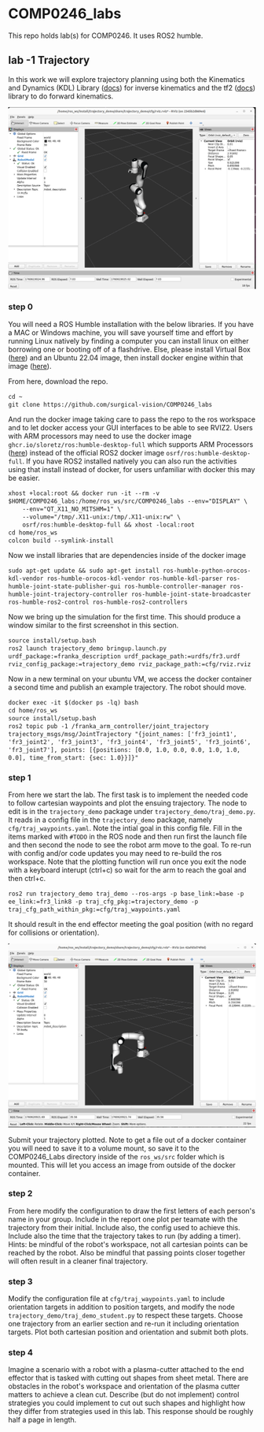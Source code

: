 # COMP0246_labs

This repo holds lab(s) for COMP0246. It uses ROS2 humble.

## lab -1 Trajectory

In this work we will explore trajectory planning using both the Kinematics and Dynamics (KDL) Library ([docs](https://docs.ros.org/en/indigo/api/orocos_kdl/html/index.html)) for inverse kinematics and the tf2 ([docs](https://docs.ros.org/en/humble/Tutorials/Intermediate/Tf2/Introduction-To-Tf2.html)) library to do forward kinematics.

![franka_traj](assets/franka_traj.png)


### step 0

You will need a ROS Humble installation with the below libraries. If you have a MAC or Windows machine, you will save yourself time and effort by running Linux natively by finding a computer you can install linux on either borrowing one or booting off of a flashdrive. Else, please install Virtual Box ([here](https://www.virtualbox.org/)) and an Ubuntu 22.04 image, then install docker engine within that image ([here](https://docs.docker.com/engine/install/ubuntu/)).

From here, download the repo.

```
cd ~
git clone https://github.com/surgical-vision/COMP0246_labs
```

And run the docker image taking care to pass the repo to the ros workspace and to let docker access your GUI interfaces to be able to see RVIZ2. Users with ARM processors may need to use the docker image `ghcr.io/sloretz/ros:humble-desktop-full` which supports ARM Processors ([here](https://github.com/sloretz/ros_oci_images)) instead of the official ROS2 docker image `osrf/ros:humble-desktop-full`. If you have ROS2 installed natively you can also run the activities using that install instead of docker, for users unfamiliar with docker this may be easier.
```
xhost +local:root && docker run -it --rm -v $HOME/COMP0246_labs:/home/ros_ws/src/COMP0246_labs --env="DISPLAY" \
    --env="QT_X11_NO_MITSHM=1" \
    --volume="/tmp/.X11-unix:/tmp/.X11-unix:rw" \
    osrf/ros:humble-desktop-full && xhost -local:root
cd home/ros_ws
colcon build --symlink-install
```

Now we install libraries that are dependencies inside of the docker image
```
sudo apt-get update && sudo apt-get install ros-humble-python-orocos-kdl-vendor ros-humble-orocos-kdl-vendor ros-humble-kdl-parser ros-humble-joint-state-publisher-gui ros-humble-controller-manager ros-humble-joint-trajectory-controller ros-humble-joint-state-broadcaster ros-humble-ros2-control ros-humble-ros2-controllers 
```

Now we bring up the simulation for the first time. This should produce a window similar to the first screenshot in this section. 
```
source install/setup.bash
ros2 launch trajectory_demo bringup.launch.py urdf_package:=franka_description urdf_package_path:=urdfs/fr3.urdf rviz_config_package:=trajectory_demo rviz_package_path:=cfg/rviz.rviz
```

Now in a new terminal on your ubuntu VM, we access the docker container a second time and publish an example trajectory. The robot should move.
```
docker exec -it $(docker ps -lq) bash
cd home/ros_ws
source install/setup.bash
ros2 topic pub -1 /franka_arm_controller/joint_trajectory trajectory_msgs/msg/JointTrajectory "{joint_names: ['fr3_joint1', 'fr3_joint2', 'fr3_joint3', 'fr3_joint4', 'fr3_joint5', 'fr3_joint6', 'fr3_joint7'], points: [{positions: [0.0, 1.0, 0.0, 0.0, 1.0, 1.0, 0.0], time_from_start: {sec: 1.0}}]}"
```

### step 1

From here we start the lab. The first task is to implement the needed code to follow cartesian waypoints and plot the ensuing trajectory. The node to edit is in the `trajectory_demo` package under `trajectory_demo/traj_demo.py`. It reads in a config file in the `trajectory_demo` package, namely `cfg/traj_waypoints.yaml`. Note the intial goal in this config file. Fill in the items marked with `#TODO` in the ROS node and then run first the launch file and then second the node to see the robot arm move to the goal. To re-run with config and/or code updates you may need to re-build the ros workspace. Note that the plotting function will run once you exit the node with a keyboard interupt (ctrl+c) so wait for the arm to reach the goal and then ctrl+c.

```
ros2 run trajectory_demo traj_demo --ros-args -p base_link:=base -p ee_link:=fr3_link8 -p traj_cfg_pkg:=trajectory_demo -p traj_cfg_path_within_pkg:=cfg/traj_waypoints.yaml
```

It should result in the end effector meeting the goal position (with no regard for collisions or orientation).

![franka_traj](assets/franka_initial_ik.png)

Submit your trajectory plotted. Note to get a file out of a docker container you will need to save it to a volume mount, so save it to the COMP0246_Labs directory inside of the `ros_ws/src` folder which is mounted. This will let you access an image from outside of the docker container.


### step 2

From here modify the configuration to draw the first letters of each person's name in your group. Include in the report one plot per teamate with the trajectory from their initial. Include also, the config used to achieve this. Include also the time that the trajectory takes to run (by adding a timer). Hints: be mindful of the robot's workspace, not all cartesian points can be reached by the robot. Also be mindful that passing points closer together will often result in a cleaner final trajectory.


### step 3

Modify the configuration file at `cfg/traj_waypoints.yaml` to include orientation targets in addition to position targets, and modify the node `trajectory_demo/traj_demo_student.py` to respect these targets. Choose one trajectory from an earlier section and re-run it including orientation targets. Plot both cartesian position and orientation and submit both plots.

### step 4

Imagine a scenario with a robot with a plasma-cutter attached to the end effector that is tasked with cutting out shapes from sheet metal. There are obstacles in the robot's workspace and orientation of the plasma cutter matters to achieve a clean cut. Describe (but do not implement) control strategies you could implement to cut out such shapes and highlight how they differ from strategies used in this lab. This response should be roughly half a page in length.



